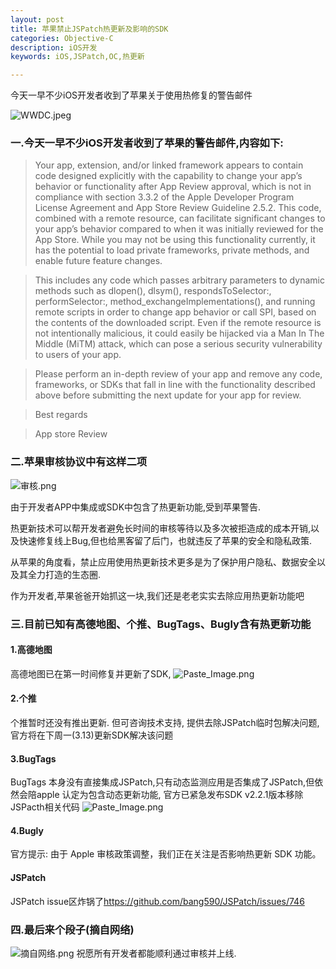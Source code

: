 ```yaml
---
layout: post
title: 苹果禁止JSPatch热更新及影响的SDK
categories: Objective-C
description: iOS开发
keywords: iOS,JSPatch,OC,热更新

---
```


今天一早不少iOS开发者收到了苹果关于使用热修复的警告邮件

![WWDC.jpeg](http://upload-images.jianshu.io/upload_images/2229730-181a03981e57e5f0.jpeg?imageMogr2/auto-orient/strip%7CimageView2/2/w/1240)


###	一.今天一早不少iOS开发者收到了苹果的警告邮件,内容如下:

>Your app, extension, and/or linked framework appears to contain code designed explicitly with the capability to change your app’s behavior or functionality after App Review approval, which is not in compliance with section 3.3.2 of the Apple Developer Program License Agreement and App Store Review Guideline 2.5.2. This code, combined with a remote resource, can facilitate significant changes to your app’s behavior compared to when it was initially reviewed for the App Store. While you may not be using this functionality currently, it has the potential to load private frameworks, private methods, and enable future feature changes. 

>This includes any code which passes arbitrary parameters to dynamic methods such as dlopen(), dlsym(), respondsToSelector:, performSelector:, method_exchangeImplementations(), and running remote scripts in order to change app behavior or call SPI, based on the contents of the downloaded script. Even if the remote resource is not intentionally malicious, it could easily be hijacked via a Man In The Middle (MiTM) attack, which can pose a serious security vulnerability to users of your app.

>Please perform an in-depth review of your app and remove any code, frameworks, or SDKs that fall in line with the functionality described above before submitting the next update for your app for review.

>Best regards

>App store Review


###	二.苹果审核协议中有这样二项

![审核.png](http://upload-images.jianshu.io/upload_images/2229730-dfbaa968c0dc85d5.png?imageMogr2/auto-orient/strip%7CimageView2/2/w/1240)

由于开发者APP中集成或SDK中包含了热更新功能,受到苹果警告.

热更新技术可以帮开发者避免长时间的审核等待以及多次被拒造成的成本开销,以及快速修复线上Bug,但也给黑客留了后门，也就违反了苹果的安全和隐私政策.

从苹果的角度看，禁止应用使用热更新技术更多是为了保护用户隐私、数据安全以及其全力打造的生态圈.

作为开发者,苹果爸爸开始抓这一块,我们还是老老实实去除应用热更新功能吧

###	三.目前已知有高德地图、个推、BugTags、Bugly含有热更新功能

####	1.高德地图

高德地图已在第一时间修复并更新了SDK,
![Paste_Image.png](http://upload-images.jianshu.io/upload_images/2229730-58dd51ac83b9be7c.png?imageMogr2/auto-orient/strip%7CimageView2/2/w/1240)

####	2.个推

个推暂时还没有推出更新.
但可咨询技术支持,
提供去除JSPatch临时包解决问题,
官方将在下周一(3.13)更新SDK解决该问题

####	3.BugTags

BugTags 本身没有直接集成JSPatch,只有动态监测应用是否集成了JSPatch,但依然会陪apple 认定为包含动态更新功能,
官方已紧急发布SDK v2.2.1版本移除JSPacth相关代码
![Paste_Image.png](http://upload-images.jianshu.io/upload_images/2229730-4c04b2c54eb06d66.png?imageMogr2/auto-orient/strip%7CimageView2/2/w/1240)

####	4.Bugly

官方提示:
由于 Apple 审核政策调整，我们正在关注是否影响热更新 SDK 功能。

####	JSPatch

JSPatch issue区炸锅了<https://github.com/bang590/JSPatch/issues/746>

###	四.最后来个段子(摘自网络)
![摘自网络.png](http://upload-images.jianshu.io/upload_images/2229730-7ccbd6ff5508067a.png?imageMogr2/auto-orient/strip%7CimageView2/2/w/1240)
祝愿所有开发者都能顺利通过审核并上线.